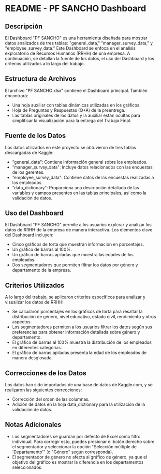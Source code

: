 # README - PF SANCHO Dashboard

## Descripción

El Dashboard "PF SANCHO" es una herramienta diseñada para mostrar datos analizados de tres tablas: "general_data," "manager_survey_data," y "employee_survey_data." Este Dashboard se enfoca en el análisis exploratorio de Recursos Humanos (RRHH) de una empresa. A continuación, se detallan la fuente de los datos, el uso del Dashboard y los criterios utilizados a lo largo del trabajo.

## Estructura de Archivos

El archivo "PF SANCHO.xlsx" contiene el Dashboard principal. También encontrará:

- Una hoja auxiliar con tablas dinámicas utilizadas en los gráficos.
- Hoja de Preguntas y Respuestas (Q+A) de la preentrega.
- Las tablas originales de los datos y la auxiliar están ocultas para simplificar la visualización para la entrega del Trabajo Final.

## Fuente de los Datos

Los datos utilizados en este proyecto se obtuvieron de tres tablas descargadas de Kaggle:

- "general_data": Contiene información general sobre los empleados.
- "manager_survey_data": Incluye datos relacionados con las encuestas de los gerentes.
- "employee_survey_data": Contiene datos de las encuestas realizadas a los empleados.
- "data_dictionary": Proporciona una descripción detallada de las variables y campos presentes en las tablas principales, así como la validación de datos.

## Uso del Dashboard

El Dashboard "PF SANCHO" permite a los usuarios explorar y analizar los datos de RRHH de la empresa de manera interactiva. Los elementos clave del Dashboard incluyen:

- Cinco gráficos de torta que muestran información en porcentajes.
- Un gráfico de barras al 100%.
- Un gráfico de barras apiladas que muestra las edades de los empleados.
- Dos segmentadores que permiten filtrar los datos por género y departamento de la empresa.

## Criterios Utilizados

A lo largo del trabajo, se aplicaron criterios específicos para analizar y visualizar los datos de RRHH:

- Se calcularon porcentajes en los gráficos de torta para resaltar la distribución de género, nivel educativo, estado civil, rendimiento y otros aspectos.
- Los segmentadores permiten a los usuarios filtrar los datos según sus preferencias para obtener información detallada sobre género y departamento.
- El gráfico de barras al 100% muestra la distribución de los empleados en diferentes categorías.
- El gráfico de barras apiladas presenta la edad de los empleados de manera desglosada.

## Correcciones de los Datos

Los datos han sido importados de una base de datos de Kaggle.com, y se realizaron las siguientes correcciones:

- Corrección del orden de las columnas.
- Adición de datos en la hoja data_dictionary para la utilización de la validación de datos.

## Notas Adicionales

- Los segmentadores se guardan por defecto de Excel como filtro individual. Para corregir esto, puedes presionar el botón derecho sobre el segmentador y seleccionar la opción "Selección múltiple de 'Departamento'" (o "Género" según corresponda).
- El segmentador de género no afecta al gráfico de género, ya que el objetivo del gráfico es mostrar la diferencia en los departamentos seleccionados.
